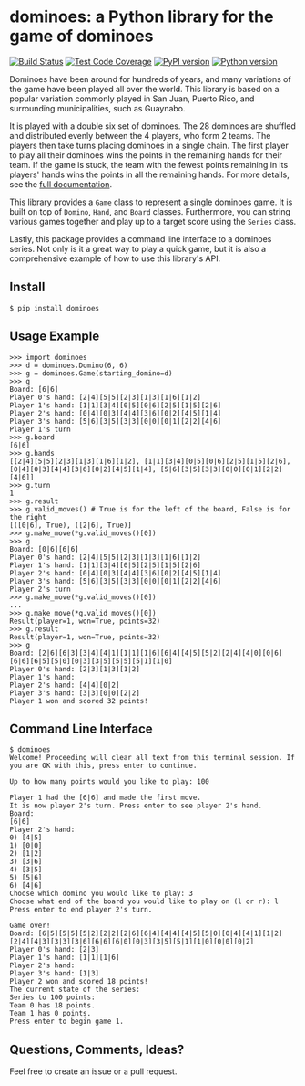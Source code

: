 dominoes: a Python library for the game of dominoes
===================================================

[![Build Status](https://travis-ci.org/abw333/dominoes.svg?branch=master)](https://travis-ci.org/abw333/dominoes)
[![Test Code Coverage](https://codecov.io/gh/abw333/dominoes/branch/master/graph/badge.svg)](https://codecov.io/gh/abw333/dominoes)
[![PyPI version](https://badge.fury.io/py/dominoes.svg)](https://badge.fury.io/py/dominoes)
[![Python version](https://img.shields.io/badge/python-3.5-brightgreen.svg)](https://www.python.org/)

Dominoes have been around for hundreds of years, and many variations of the game have been played all over the world. This library is based on a popular variation commonly played in San Juan, Puerto Rico, and surrounding municipalities, such as Guaynabo.

It is played with a double six set of dominoes. The 28 dominoes are shuffled and distributed evenly between the 4 players, who form 2 teams. The players then take turns placing dominoes in a single chain. The first player to play all their dominoes wins the points in the remaining hands for their team. If the game is stuck, the team with the fewest points remaining in its players' hands wins the points in all the remaining hands. For more details, see the [full documentation](https://dominoes.readthedocs.io/en/latest/).

This library provides a	`Game` class to	represent a single dominoes game. It is built on top of `Domino`, `Hand`, and `Board` classes. Furthermore, you can string various games together and play up to a target score using the `Series` class.

Lastly, this package provides a command line interface to a dominoes series. Not only is it a great way to play a quick game, but it is also a comprehensive example of how to use this library's API.

## Install

```
$ pip install dominoes
```

## Usage Example

```
>>> import dominoes
>>> d = dominoes.Domino(6, 6)
>>> g = dominoes.Game(starting_domino=d)
>>> g
Board: [6|6]
Player 0's hand: [2|4][5|5][2|3][1|3][1|6][1|2]
Player 1's hand: [1|1][3|4][0|5][0|6][2|5][1|5][2|6]
Player 2's hand: [0|4][0|3][4|4][3|6][0|2][4|5][1|4]
Player 3's hand: [5|6][3|5][3|3][0|0][0|1][2|2][4|6]
Player 1's turn
>>> g.board
[6|6]
>>> g.hands
[[2|4][5|5][2|3][1|3][1|6][1|2], [1|1][3|4][0|5][0|6][2|5][1|5][2|6], [0|4][0|3][4|4][3|6][0|2][4|5][1|4], [5|6][3|5][3|3][0|0][0|1][2|2][4|6]]
>>> g.turn
1
>>> g.result
>>> g.valid_moves() # True is for the left of the board, False is for the right
[([0|6], True), ([2|6], True)]
>>> g.make_move(*g.valid_moves()[0])
>>> g
Board: [0|6][6|6]
Player 0's hand: [2|4][5|5][2|3][1|3][1|6][1|2]
Player 1's hand: [1|1][3|4][0|5][2|5][1|5][2|6]
Player 2's hand: [0|4][0|3][4|4][3|6][0|2][4|5][1|4]
Player 3's hand: [5|6][3|5][3|3][0|0][0|1][2|2][4|6]
Player 2's turn
>>> g.make_move(*g.valid_moves()[0])
...
>>> g.make_move(*g.valid_moves()[0])
Result(player=1, won=True, points=32)
>>> g.result
Result(player=1, won=True, points=32)
>>> g
Board: [2|6][6|3][3|4][4|1][1|1][1|6][6|4][4|5][5|2][2|4][4|0][0|6][6|6][6|5][5|0][0|3][3|5][5|5][5|1][1|0]
Player 0's hand: [2|3][1|3][1|2]
Player 1's hand:
Player 2's hand: [4|4][0|2]
Player 3's hand: [3|3][0|0][2|2]
Player 1 won and scored 32 points!
```

## Command Line Interface

```
$ dominoes
Welcome! Proceeding will clear all text from this terminal session. If you are OK with this, press enter to continue.
```

```
Up to how many points would you like to play: 100
```

```
Player 1 had the [6|6] and made the first move.
It is now player 2's turn. Press enter to see player 2's hand.
Board:
[6|6]
Player 2's hand:
0) [4|5]
1) [0|0]
2) [1|2]
3) [3|6]
4) [3|5]
5) [5|6]
6) [4|6]
Choose which domino you would like to play: 3
Choose what end of the board you would like to play on (l or r): l
Press enter to end player 2's turn.
```

```
Game over!
Board: [6|5][5|5][5|2][2|2][2|6][6|4][4|4][4|5][5|0][0|4][4|1][1|2][2|4][4|3][3|3][3|6][6|6][6|0][0|3][3|5][5|1][1|0][0|0][0|2]
Player 0's hand: [2|3]
Player 1's hand: [1|1][1|6]
Player 2's hand:
Player 3's hand: [1|3]
Player 2 won and scored 18 points!
The current state of the series:
Series to 100 points:
Team 0 has 18 points.
Team 1 has 0 points.
Press enter to begin game 1.
```

## Questions, Comments, Ideas?

Feel free to create an issue or a pull request.

